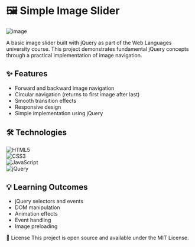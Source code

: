 # 🖼️ Simple Image Slider
![image](https://github.com/user-attachments/assets/11d7ace4-4770-4cf1-a2c4-950ad8465d83)

A basic image slider built with jQuery as part of the Web Languages university course. This project demonstrates fundamental jQuery concepts through a practical implementation of image navigation.
## ✨ Features

- Forward and backward image navigation
- Circular navigation (returns to first image after last)
- Smooth transition effects
- Responsive design
- Simple implementation using jQuery

## 🛠️ Technologies

![HTML5](https://img.shields.io/badge/HTML5-%23E34F26.svg?style=for-the-badge&logo=html5&logoColor=white)  
![CSS3](https://img.shields.io/badge/CSS3-%231572B6.svg?style=for-the-badge&logo=css3&logoColor=white)  
![JavaScript](https://img.shields.io/badge/JavaScript-%23F7DF1E.svg?style=for-the-badge&logo=javascript&logoColor=black)  
![jQuery](https://img.shields.io/badge/jQuery-%230769AD.svg?style=for-the-badge&logo=jquery&logoColor=white)


## 💡 Learning Outcomes

- jQuery selectors and events
- DOM manipulation
- Animation effects
- Event handling
- Image preloading

📝 License
This project is open source and available under the MIT License.
